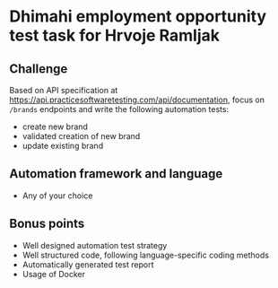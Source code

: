 # Dhimahi employment opportunity test task for Hrvoje Ramljak

## Challenge

Based on API specification at https://api.practicesoftwaretesting.com/api/documentation, focus on `/brands` endpoints and write the following automation tests:
* create new brand
* validated creation of new brand
* update existing brand

## Automation framework and language
* Any of your choice

## Bonus points
* Well designed automation test strategy
* Well structured code, following language-specific coding methods
* Automatically generated test report
* Usage of Docker
